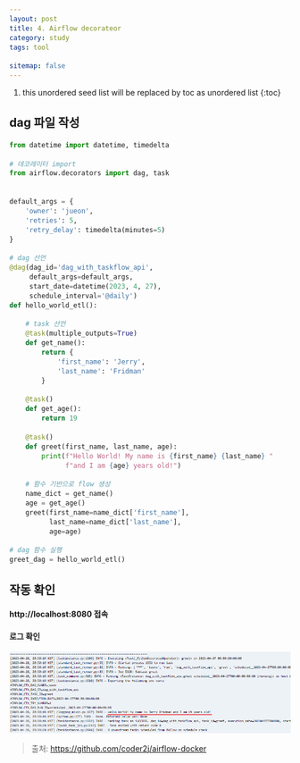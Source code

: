 ```yaml
---
layout: post
title: 4. Airflow decorateor
category: study
tags: tool

sitemap: false
---
```

1. this unordered seed list will be replaced by toc as unordered list
{:toc}

## dag 파일 작성
```py
from datetime import datetime, timedelta

# 데코레이터 import
from airflow.decorators import dag, task


default_args = {
    'owner': 'jueon',
    'retries': 5,
    'retry_delay': timedelta(minutes=5)
}

# dag 선언
@dag(dag_id='dag_with_taskflow_api', 
     default_args=default_args, 
     start_date=datetime(2023, 4, 27), 
     schedule_interval='@daily')
def hello_world_etl():

    # task 선언
    @task(multiple_outputs=True)
    def get_name():
        return {
            'first_name': 'Jerry',
            'last_name': 'Fridman'
        }

    @task()
    def get_age():
        return 19

    @task()
    def greet(first_name, last_name, age):
        print(f"Hello World! My name is {first_name} {last_name} "
              f"and I am {age} years old!")
    
    # 함수 기반으로 flow 생성
    name_dict = get_name()
    age = get_age()
    greet(first_name=name_dict['first_name'], 
          last_name=name_dict['last_name'],
          age=age)

# dag 함수 실행
greet_dag = hello_world_etl()
```
## 작동 확인
#### http://localhost:8080 접속
#### 로그 확인
![](/assets/img/post/airflow_decorator/decorator1.png)


  
>출처: <https://github.com/coder2j/airflow-docker>